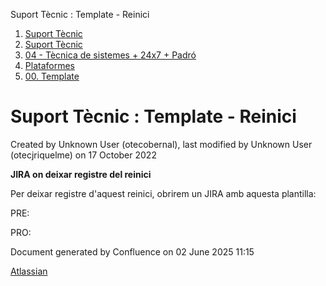 Suport Tècnic : Template - Reinici  

1.  [Suport Tècnic](index.md)
2.  [Suport Tècnic](13893782.md)
3.  [04 - Tècnica de sistemes + 24x7 + Padró](26313202.md)
4.  [Plataformes](Plataformes_41520520.md)
5.  [00\. Template](00.-Template_41520522.md)

Suport Tècnic : Template - Reinici
==================================

Created by Unknown User (otecobernal), last modified by Unknown User (otecjriquelme) on 17 October 2022

**JIRA on deixar registre del reinici**

Per deixar registre d'aquest reinici, obrirem un JIRA amb aquesta plantilla: 

PRE: 

PRO: 

Document generated by Confluence on 02 June 2025 11:15

[Atlassian](http://www.atlassian.com/)